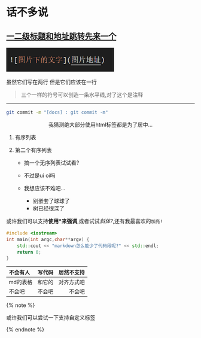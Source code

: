 # 话不多说

## [一二级标题和地址跳转先来一个](跳转到这里)

![图片下的文字](https://raw.githubusercontent.com/learner-lu/picbed/master/20221206224758.png)

虽然它们写在两行
但是它们应该在一行

> 三个一样的符号可以创造一条水平线,对了这个是注释

---

```bash
git commit -m "[docs] : git commit -m"
```

<div align="center">我猜测绝大部分使用html标签都是为了居中...</div>

1. 有序列表
2. 第二个有序列表

   - 搞一个无序列表试试看?
   - 不过是ui oi吗
   - 我想应该不难吧...

     - 别嵌套了球球了
     - 树已经很深了

或许我们可以支持**使用\*来强调**,或者试试*斜体?*,还有我最喜欢的`加亮!`

```cpp  
#include <iostream>
int main(int argc,char**argv) {
    std::cout << "markdown怎么能少了代码段呢?" << std::endl;
    return 0;
}
```

| 不会有人 | 写代码 | 居然不支持 |
| :---         |     :---:      |          ---: |
| md的表格   | 和它的     | 对齐方式吧    |
| 不会吧     | 不会吧       | 不会吧      |

{% note %}

或许我们可以尝试一下支持自定义标签

{% endnote %}
